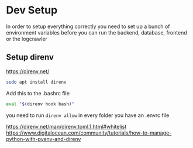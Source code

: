 # Dev Setup
In order to setup everything correctly you need to set up a bunch of environment variables before you can run the backend, database, frontend or the logcrawler

## Setup direnv
https://direnv.net/

```bash
sudo apt install direnv
```

Add this to the .bashrc file
```bash
eval "$(direnv hook bash)"
```

you need to run `direnv allow` in every folder you have an .envrc file

https://direnv.net/man/direnv.toml.1.html#whitelist
https://www.digitalocean.com/community/tutorials/how-to-manage-python-with-pyenv-and-direnv